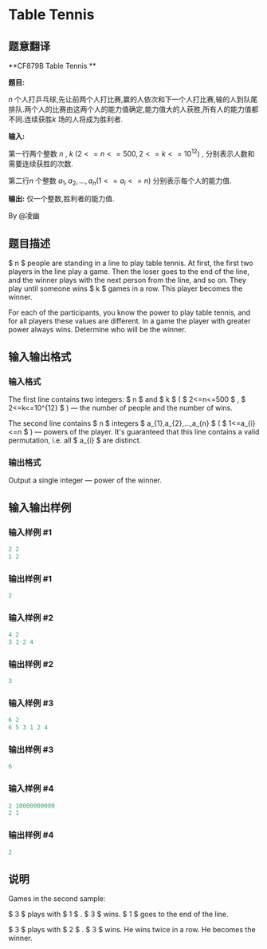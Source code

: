 # Table Tennis

## 题意翻译

**CF879B Table Tennis **

**题目:**

$n$ 个人打乒乓球,先让前两个人打比赛,赢的人依次和下一个人打比赛,输的人到队尾排队.两个人的比赛由这两个人的能力值确定,能力值大的人获胜,所有人的能力值都不同.连续获胜$k$ 场的人将成为胜利者.

**输入:**

第一行两个整数 $n$ , $k$ $(2<=n<=500, 2<=k<=10^{12})$ , 分别表示人数和需要连续获胜的次数.

第二行$n$ 个整数 $a_1, a_2,..., a_n (1<=a_i<=n)$ 分别表示每个人的能力值.

**输出:** 仅一个整数,胜利者的能力值.

By @凌幽 

## 题目描述

 $ n $ people are standing in a line to play table tennis. At first, the first two players in the line play a game. Then the loser goes to the end of the line, and the winner plays with the next person from the line, and so on. They play until someone wins $ k $ games in a row. This player becomes the winner.

For each of the participants, you know the power to play table tennis, and for all players these values are different. In a game the player with greater power always wins. Determine who will be the winner.

## 输入输出格式

### 输入格式

The first line contains two integers: $ n $ and $ k $ ( $ 2<=n<=500 $ , $ 2<=k<=10^{12} $ ) — the number of people and the number of wins.

The second line contains $ n $ integers $ a_{1},a_{2},...,a_{n} $ ( $ 1<=a_{i}<=n $ ) — powers of the player. It's guaranteed that this line contains a valid permutation, i.e. all $ a_{i} $ are distinct.

### 输出格式

Output a single integer — power of the winner.

## 输入输出样例

### 输入样例 #1

```cpp
2 2
1 2

```
### 输出样例 #1

```cpp
2 
```


### 输入样例 #2

```cpp
4 2
3 1 2 4

```
### 输出样例 #2

```cpp
3 
```


### 输入样例 #3

```cpp
6 2
6 5 3 1 2 4

```
### 输出样例 #3

```cpp
6 
```


### 输入样例 #4

```cpp
2 10000000000
2 1

```
### 输出样例 #4

```cpp
2

```
## 说明

Games in the second sample:

$ 3 $ plays with $ 1 $ . $ 3 $ wins. $ 1 $ goes to the end of the line.

$ 3 $ plays with $ 2 $ . $ 3 $ wins. He wins twice in a row. He becomes the winner.

